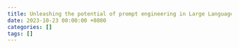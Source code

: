 ```yaml
---
title: Unleashing the potential of prompt engineering in Large Language Models: a comprehensive review
date: 2023-10-23 00:00:00 +0800
categories: []
tags: []
---
```

